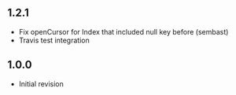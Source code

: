 ## 1.2.1

* Fix openCursor for Index that included null key before (sembast)
* Travis test integration

## 1.0.0

* Initial revision 